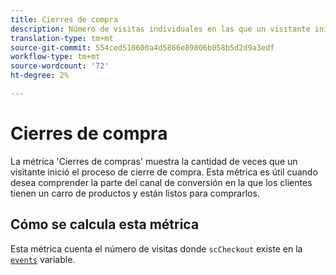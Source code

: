 ```yaml
---
title: Cierres de compra
description: Número de visitas individuales en las que un visitante inició el proceso de cierre de compra.
translation-type: tm+mt
source-git-commit: 554ced510600a4d5866e89806b058b5d2d9a3edf
workflow-type: tm+mt
source-wordcount: '72'
ht-degree: 2%

---
```



# Cierres de compra

La métrica &#39;Cierres de compras&#39; muestra la cantidad de veces que un visitante inició el proceso de cierre de compra. Esta métrica es útil cuando desea comprender la parte del canal de conversión en la que los clientes tienen un carro de productos y están listos para comprarlos.

## Cómo se calcula esta métrica

Esta métrica cuenta el número de visitas donde `scCheckout` existe en la [`events`](/help/implement/vars/page-vars/events/events-overview.md) variable.

